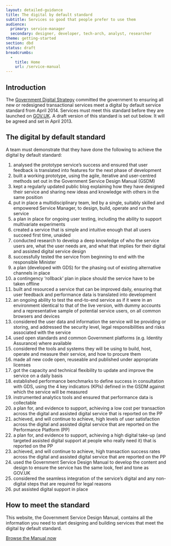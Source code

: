 ```yaml
---
layout: detailed-guidance
title: The digital by default standard
subtitle: Services so good that people prefer to use them
audience:
  primary: service-manager
  secondary: designer, developer, tech-arch, analyst, researcher
theme: getting-started
section: dbd
status: draft
breadcrumbs:
  -
    title: Home
    url: /service-manual
---
```


## Introduction

The [Government Digital Strategy](http://publications.cabinetoffice.gov.uk/digital/strategy/) committed the government to ensuring all new or redesigned transactional services meet a digital by default service standard from April 2014. Services must meet this standard before they are launched on [GOV.UK](http://gov.uk). A draft version of this standard is set out below. It will be agreed and set in April 2013.


## The digital by default standard

A team must demonstrate that they have done the following to achieve the digital by default standard:

1. analysed the prototype service’s success and ensured that user feedback is translated into features for the next phase of development
2. built a working prototype, using the agile, iterative and user-centred methods set out in the Government Service Design Manual (GSDM)
3. kept a regularly updated public blog explaining how they have designed their service and sharing new ideas and knowledge with others in the same position
4. put in place a multidisciplinary team, led by a single, suitably skilled and empowered Service Manager, to design, build, operate and run the service
5. a plan in place for ongoing user testing, including the ability to support multivariate experiments
6. created a service that is simple and intuitive enough that all users succeed first time, unaided
7. conducted research to develop a deep knowledge of who the service users are, what the user needs are, and what that implies for their digital and assisted digital service design 
8. successfully tested the service from beginning to end with the responsible Minister
9. a plan (developed with GDS) for the phasing out of existing alternative channels in place
10. a contingency ‘rollback’ plan in place should the service have to be taken offline
11. built and resourced a service that can be improved daily, ensuring that user feedback and performance data is translated into development
12. an ongoing ability to test the end-to-end service as if it were in an environment identical to that of the live version, with dummy accounts and a representative sample of potential service users, on all common browsers and devices
13. considered the user data and information the service will be providing or storing, and addressed the security level, legal responsibilities and risks associated with the service
14. used open standards and common Government platforms (e.g. Identity Assurance) where available 
15. considered the tools and systems they will be using to build, host, operate and measure their service, and how to procure them
16. made all new code open, reuseable and published under appropriate licenses 
17. got the capacity and technical flexibility to update and improve the service on a daily basis
18. established performance benchmarks to define success in consultation with GDS, using the 4 key indicators (KPIs) defined in the GSDM against which the service will be measured 
19. instrumented analytics tools and ensured that performance data is collectable
20. a plan for, and evidence to support, achieving a low cost per transaction across the digital and assisted digital service that is reported on the PP
21. achieved, and will continue to achieve, high levels of user satisfaction across the digital and assisted digital service that are reported on the Performance Platform (PP)
22. a plan for, and evidence to support, achieving a high digital take-up (and targeted assisted digital support at people who really need it) that is reported on the PP
23. achieved, and will continue to achieve, high transaction success rates across the digital and assisted digital service that are reported on the PP
24. used the Government Service Design Manual to develop the content and design to ensure the service has the same look, feel and tone as GOV.UK
25. considered the seamless integration of the service’s digital and any non-digital steps that are required for legal reasons
26. put assisted digital support in place 

## How to meet the standard

This website, the Government Service Design Manual, contains all the information you need to start designing and building services that meet the digital by default standard.

[Browse the Manual now](/service-manual/browse)

